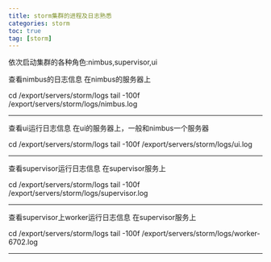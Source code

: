 ```yaml
---
title: storm集群的进程及日志熟悉
categories: storm   
toc: true  
tag: [storm]
---
```





依次启动集群的各种角色:nimbus,supervisor,ui

查看nimbus的日志信息
在nimbus的服务器上
 
cd /export/servers/storm/logs
tail -100f /export/servers/storm/logs/nimbus.log
 


---


查看ui运行日志信息
在ui的服务器上，一般和nimbus一个服务器
 
cd /export/servers/storm/logs
tail -100f /export/servers/storm/logs/ui.log
 


---

查看supervisor运行日志信息
在supervisor服务上
 
cd /export/servers/storm/logs
tail -100f /export/servers/storm/logs/supervisor.log
 

---


查看supervisor上worker运行日志信息
在supervisor服务上
 
cd /export/servers/storm/logs
tail -100f /export/servers/storm/logs/worker-6702.log



---